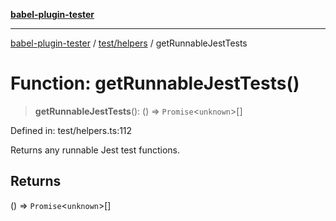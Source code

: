 [**babel-plugin-tester**](../../../README.md)

***

[babel-plugin-tester](../../../README.md) / [test/helpers](../README.md) / getRunnableJestTests

# Function: getRunnableJestTests()

> **getRunnableJestTests**(): () => `Promise`\<`unknown`\>[]

Defined in: test/helpers.ts:112

Returns any runnable Jest test functions.

## Returns

() => `Promise`\<`unknown`\>[]
